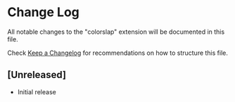 # Change Log

All notable changes to the "colorslap" extension will be documented in this file.

Check [Keep a Changelog](http://keepachangelog.com/) for recommendations on how to structure this file.

## [Unreleased]

- Initial release
